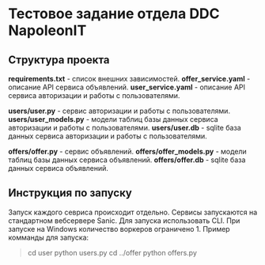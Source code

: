 # Тестовое задание отдела DDC NapoleonIT

## Структура проекта

**requirements.txt** - список внешних зависимостей.
**offer_service.yaml** - описание API сервиса объявлений.
**user_service.yaml** - описание API сервиса авторизации и работы с пользователями.

**users/user.py** - сервис авторизации и работы с пользователями.
**users/user_models.py** - модели таблиц базы данных сервиса авторизации и работы с пользователями.
**users/user.db** - sqlite база данных сервиса авторизации и работы с пользователями.

**offers/offer.py** - сервис объявлений.
**offers/offer_models.py** - модели таблиц базы данных сервиса объявлений.
**offers/offer.db** - sqlite база данных сервиса объявлений.

## Инструкция по запуску

Запуск каждого севриса происходит отдельно.
Сервисы запускаются на стандартном вебсервере Sanic.
Для запуска использовать CLI. При запуске на Windows количество воркеров ограничено 1.
Пример комманды для запуска:
  > cd user
  > python users.py
  > cd ../offer
  > python offers.py
